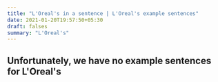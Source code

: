 ```yaml
---
title: "L'Oreal's in a sentence | L'Oreal's example sentences"
date: 2021-01-20T19:57:50+05:30
draft: falses
summary: "L'Oreal's"
---
```

## Unfortunately, we have no example sentences for L'Oreal's                 
